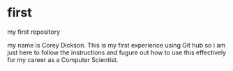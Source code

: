 # first
my first repository


my name is Corey Dickson. 
This is my first experience using Git hub so i am just here to follow the instructions 
and fugure out how to use this effectively for my career as a Computer Scientist.
